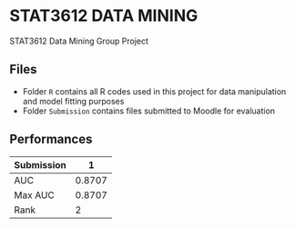 # STAT3612 DATA MINING
STAT3612 Data Mining Group Project
## Files
- Folder `R` contains all R codes used in this project for data manipulation and model fitting purposes
- Folder `Submission` contains files submitted to Moodle for evaluation
## Performances
|Submission|1|
|---|---|
|AUC|0.8707|
|Max AUC|0.8707|
|Rank|2|
